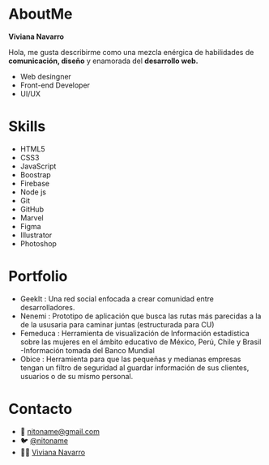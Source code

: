 # AboutMe

**Viviana Navarro**

Hola, me gusta describirme como una mezcla enérgica de habilidades de **comunicación, diseño** y enamorada del **desarrollo web.** 

- Web desingner 
- Front-end Developer
- UI/UX

# Skills 
- HTML5
- CSS3
- JavaScript
- Boostrap
- Firebase
- Node js
- Git
- GitHub
- Marvel
- Figma
- Illustrator
- Photoshop


# Portfolio
- GeekIt : Una red social enfocada a crear comunidad entre desarrolladores.
- Nenemi : Prototipo de aplicación que busca las rutas más parecidas a la de la ususaria para caminar juntas (estructurada para CU)
- Femeduca : Herramienta de visualización de Información estadística sobre las mujeres en el ámbito educativo de México, Perú, Chile y                Brasil -Información tomada del Banco Mundial
- Obice : Herramienta para que las pequeñas y medianas empresas tengan un filtro de seguridad al guardar información de sus clientes,             usuarios o de su mismo personal.

# Contacto

- 📧 nitoname@gmail.com
- 🐦 [@nitoname](https://twitter.com/nitoname)
- 👩‍💻 [Viviana Navarro](https://www.linkedin.com/in/vivianavarronavarro/)

